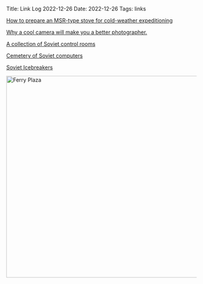 Title: Link Log 2022-12-26
Date: 2022-12-26
Tags: links

[How to prepare an MSR-type stove for cold-weather expeditioning](https://therucksack.tripod.com/rations.htm#msrstoves)

[Why a cool camera will make you a better photographer.](https://www.youtube.com/watch?v=Pb1ABLu8w3A)

[A collection of Soviet control rooms](http://blog.presentandcorrect.com/27986-2)

[Cemetery of Soviet computers](https://rusue.com/cemetery-of-soviet-computers/)

[Soviet Icebreakers](https://photos.google.com/share/AF1QipPWsLhOIkAB4p7KYVHHWD7LD7FATDUqpXlPqE9lBPJ_4ART0HLW9BOuAQQrluGhRA?key=YUFJTVdnbk1VN0lRX3diNld5dDBicW1zX3h0OW53)

<a href="https://www.flickr.com/photos/pigmonkey/52587904247/in/dateposted/" title="Ferry Plaza"><img src="https://live.staticflickr.com/65535/52587904247_2fc20f3431_c.jpg" width="800" height="533" alt="Ferry Plaza"></a>
